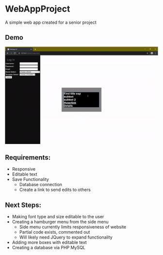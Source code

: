 # WebAppProject
A simple web app created for a senior project

## Demo
![WebApp Demo gif](https://github.com/exuberantram/WebAppProject/blob/master/WebApp/webapp%20demo.gif)


## Requirements:
* Responsive
* Editable text
* Save Functionality
  * Database connection
  * Create a link to send edits to others
 

## Next Steps:
* Making font type and size editable to the user
* Creating a hamburger menu from the side menu 
  * Side menu currently limits responsiveness of website
  * Partial code exists, commented out
  * Will likely need JQuery to expand functionality
* Adding more boxes with editable text
* Creating a database via PHP MySQL 
